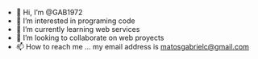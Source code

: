 - 👋 Hi, I’m @GAB1972
- 👀 I’m interested in programing code
- 🌱 I’m currently learning web services
- 💞️ I’m looking to collaborate on web proyects 
- 📫 How to reach me ... my email address is matosgabrielc@gmail.com

<!---
GAB1972/GAB1972 is a ✨ special ✨ repository because its `README.md` (this file) appears on your GitHub profile.
You can click the Preview link to take a look at your changes.
--->
